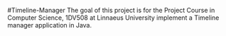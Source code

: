 #Timeline-Manager
The goal of this project is for the Project Course in Computer Science, 1DV508 at Linnaeus University implement a Timeline manager application in Java.

